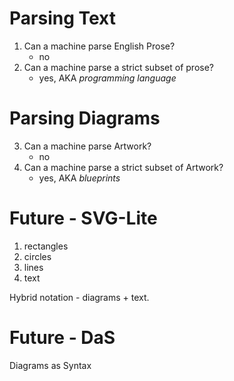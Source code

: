 # Parsing Text
1. Can a machine parse English Prose?
	- no
2. Can a machine parse a strict subset of prose?
	- yes, AKA *programming language*

# Parsing Diagrams
3. Can a machine parse Artwork?
	- no
4. Can a machine parse a strict subset of Artwork?
	- yes, AKA *blueprints*

# Future - SVG-Lite
1. rectangles
2. circles
3. lines
4. text

Hybrid notation - diagrams + text.

# Future - DaS
Diagrams as Syntax

